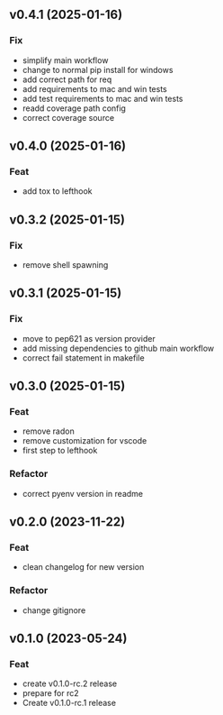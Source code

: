 ## v0.4.1 (2025-01-16)

### Fix

- simplify main workflow
- change to normal pip install for windows
- add correct path for req
- add requirements to mac and win tests
- add test requirements to mac and win tests
- readd coverage path config
- correct coverage source

## v0.4.0 (2025-01-16)

### Feat

- add tox to lefthook

## v0.3.2 (2025-01-15)

### Fix

- remove shell spawning

## v0.3.1 (2025-01-15)

### Fix

- move to pep621 as version provider
- add missing dependencies to github main workflow
- correct fail statement in makefile

## v0.3.0 (2025-01-15)

### Feat

- remove radon
- remove customization for vscode
- first step to lefthook

### Refactor

- correct pyenv version in readme

## v0.2.0 (2023-11-22)

### Feat

- clean changelog for new version

### Refactor

- change gitignore

## v0.1.0 (2023-05-24)

### Feat

- create v0.1.0-rc.2 release
- prepare for rc2
- Create v0.1.0-rc.1 release
